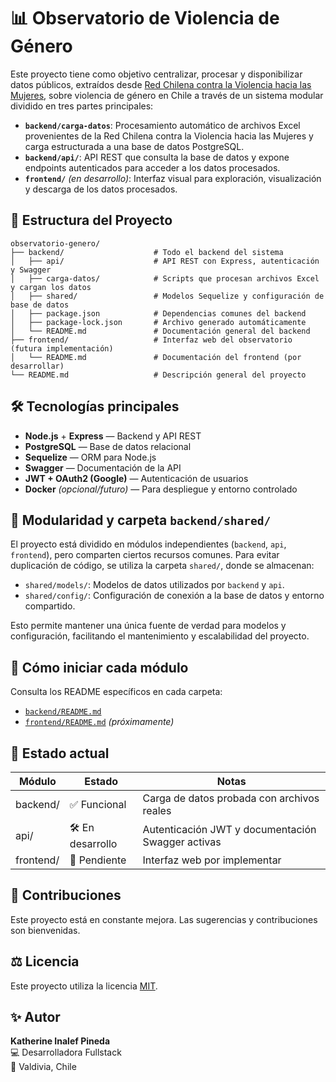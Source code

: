 # 📊 Observatorio de Violencia de Género

Este proyecto tiene como objetivo centralizar, procesar y disponibilizar datos públicos, extraídos desde [Red Chilena contra la Violencia hacia las Mujeres](https://www.nomasviolenciacontramujeres.cl/), sobre violencia de género en Chile a través de un sistema modular dividido en tres partes principales:

- **`backend/carga-datos`**: Procesamiento automático de archivos Excel provenientes de la Red Chilena contra la Violencia hacia las Mujeres y carga estructurada a una base de datos PostgreSQL.
- **`backend/api/`**: API REST que consulta la base de datos y expone endpoints autenticados para acceder a los datos procesados.
- **`frontend/`** *(en desarrollo)*: Interfaz visual para exploración, visualización y descarga de los datos procesados.

## 📁 Estructura del Proyecto

```
observatorio-genero/
├── backend/                    # Todo el backend del sistema
│   ├── api/                    # API REST con Express, autenticación y Swagger
│   ├── carga-datos/            # Scripts que procesan archivos Excel y cargan los datos
│   ├── shared/                 # Modelos Sequelize y configuración de base de datos
│   ├── package.json            # Dependencias comunes del backend
│   ├── package-lock.json       # Archivo generado automáticamente
│   └── README.md               # Documentación general del backend
├── frontend/                   # Interfaz web del observatorio (futura implementación)
│   └── README.md               # Documentación del frontend (por desarrollar)
└── README.md                   # Descripción general del proyecto
```
## 🛠️ Tecnologías principales

- **Node.js** + **Express** — Backend y API REST
- **PostgreSQL** — Base de datos relacional
- **Sequelize** — ORM para Node.js
- **Swagger** — Documentación de la API
- **JWT + OAuth2 (Google)** — Autenticación de usuarios
- **Docker** *(opcional/futuro)* — Para despliegue y entorno controlado

## 🔄 Modularidad y carpeta `backend/shared/`

El proyecto está dividido en módulos independientes (`backend`, `api`, `frontend`), pero comparten ciertos recursos comunes. Para evitar duplicación de código, se utiliza la carpeta `shared/`, donde se almacenan:

- `shared/models/`: Modelos de datos utilizados por `backend` y `api`.
- `shared/config/`: Configuración de conexión a la base de datos y entorno compartido.

Esto permite mantener una única fuente de verdad para modelos y configuración, facilitando el mantenimiento y escalabilidad del proyecto.

## 🚀 Cómo iniciar cada módulo

Consulta los README específicos en cada carpeta:

- [`backend/README.md`](./backend/README.md)
- [`frontend/README.md`](./frontend/README.md) *(próximamente)*

## 📌 Estado actual

| Módulo     | Estado           | Notas                                                 |
|------------|------------------|--------------------------------------------------------|
| backend/   | ✅ Funcional      | Carga de datos probada con archivos reales            |
| api/       | 🛠️ En desarrollo | Autenticación JWT y documentación Swagger activas     |
| frontend/  | 🚧 Pendiente     | Interfaz web por implementar                          |

## 🤝 Contribuciones

Este proyecto está en constante mejora. Las sugerencias y contribuciones son bienvenidas.

## ⚖️ Licencia

Este proyecto utiliza la licencia [MIT](./LICENSE).

## ✨ Autor

**Katherine Inalef Pineda**  
💻 Desarrolladora Fullstack  
📍 Valdivia, Chile
